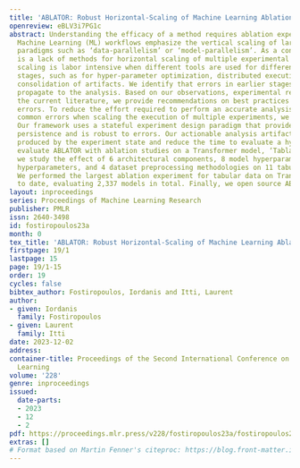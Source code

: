 ```yaml
---
title: 'ABLATOR: Robust Horizontal-Scaling of Machine Learning Ablation Experiments'
openreview: eBLV3i7PG1c
abstract: Understanding the efficacy of a method requires ablation experiments. Current
  Machine Learning (ML) workflows emphasize the vertical scaling of large models with
  paradigms such as ‘data-parallelism’ or ‘model-parallelism’. As a consequence, there
  is a lack of methods for horizontal scaling of multiple experimental trials. Horizontal
  scaling is labor intensive when different tools are used for different experiment
  stages, such as for hyper-parameter optimization, distributed execution, or the
  consolidation of artifacts. We identify that errors in earlier stages of experimentation
  propagate to the analysis. Based on our observations, experimental results, and
  the current literature, we provide recommendations on best practices to prevent
  errors. To reduce the effort required to perform an accurate analysis and address
  common errors when scaling the execution of multiple experiments, we introduce ABLATOR.
  Our framework uses a stateful experiment design paradigm that provides experiment
  persistence and is robust to errors. Our actionable analysis artifacts are automatically
  produced by the experiment state and reduce the time to evaluate a hypothesis. We
  evaluate ABLATOR with ablation studies on a Transformer model, ‘Tablator’, where
  we study the effect of 6 architectural components, 8 model hyperparameters, 3 training
  hyperparameters, and 4 dataset preprocessing methodologies on 11 tabular datasets.
  We performed the largest ablation experiment for tabular data on Transformer models
  to date, evaluating 2,337 models in total. Finally, we open source ABLATOR; \url{https://github.com/fostiropoulos/ablator}
layout: inproceedings
series: Proceedings of Machine Learning Research
publisher: PMLR
issn: 2640-3498
id: fostiropoulos23a
month: 0
tex_title: 'ABLATOR: Robust Horizontal-Scaling of Machine Learning Ablation Experiments'
firstpage: 19/1
lastpage: 15
page: 19/1-15
order: 19
cycles: false
bibtex_author: Fostiropoulos, Iordanis and Itti, Laurent
author:
- given: Iordanis
  family: Fostiropoulos
- given: Laurent
  family: Itti
date: 2023-12-02
address:
container-title: Proceedings of the Second International Conference on Automated Machine
  Learning
volume: '228'
genre: inproceedings
issued:
  date-parts:
  - 2023
  - 12
  - 2
pdf: https://proceedings.mlr.press/v228/fostiropoulos23a/fostiropoulos23a.pdf
extras: []
# Format based on Martin Fenner's citeproc: https://blog.front-matter.io/posts/citeproc-yaml-for-bibliographies/
---
```


